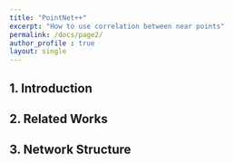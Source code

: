 ```yaml
---
title: "PointNet++"
excerpt: "How to use correlation between near points"
permalink: /docs/page2/
author_profile : true
layout: single
---
```

## 1. Introduction

## 2. Related Works

## 3. Network Structure